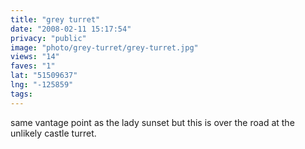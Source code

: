 ```yaml
---
title: "grey turret"
date: "2008-02-11 15:17:54"
privacy: "public"
image: "photo/grey-turret/grey-turret.jpg"
views: "14"
faves: "1"
lat: "51509637"
lng: "-125859"
tags:
---
```

same vantage point as the lady sunset but this is over the road at the unlikely castle turret.

